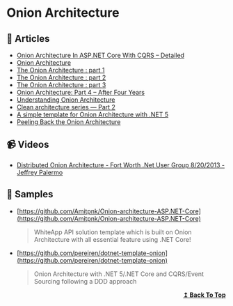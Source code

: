 
# Onion Architecture

## 📝 Articles

- [Onion Architecture In ASP.NET Core With CQRS – Detailed](https://codewithmukesh.com/blog/onion-architecture-in-aspnet-core/) 
- [Onion Architecture](https://herbertograca.com/2017/09/21/onion-architecture/) 
- [The Onion Architecture : part 1](https://jeffreypalermo.com/2008/07/the-onion-architecture-part-1) 
- [The Onion Architecture : part 2](https://jeffreypalermo.com/2008/07/the-onion-architecture-part-2)
- [The Onion Architecture : part 3](https://jeffreypalermo.com/2008/08/the-onion-architecture-part-3) 
- [Onion Architecture: Part 4 – After Four Years](https://jeffreypalermo.com/2013/08/onion-architecture-part-4-after-four-years/) 
- [Understanding Onion Architecture](https://www.codeguru.com/csharp/csharp/cs_misc/designtechniques/understanding-onion-architecture.html) 
- [Clean architecture series — Part 2](https://dev.to/pereiren/clean-architecture-series-part-2-49db) 
- [A simple template for Onion Architecture with .NET 5](https://dev.to/pereiren/a-simple-template-for-onion-architecture-with-net-5-3gll) 
- [Peeling Back the Onion Architecture](https://blog.tonysneed.com/2011/10/08/peeling-back-the-onion-architecture/) 

## 📹 Videos

- [Distributed Onion Architecture - Fort Worth .Net User Group 8/20/2013 - Jeffrey Palermo](http://w7.mul.ir/yo%7cut%7cub%7ce.%7cco%7cm/watch?v=uuCaXu_kl0U)

## 🔖 Samples

- [https://github.com/Amitpnk/Onion-architecture-ASP.NET-Core](https://github.com/Amitpnk/Onion-architecture-ASP.NET-Core) 
  > WhiteApp API solution template which is built on Onion Architecture with all essential feature using .NET Core!

- [https://github.com/pereiren/dotnet-template-onion](https://github.com/pereiren/dotnet-template-onion) 
  > Onion Architecture with .NET 5/.NET Core and CQRS/Event Sourcing following a DDD approach

<div align="right">
  <b><a href="#contents">↥ Back To Top</a></b>
</div>	
	